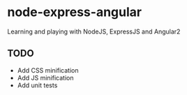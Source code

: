 # node-express-angular
Learning and playing with NodeJS, ExpressJS and Angular2

## TODO
* Add CSS minification
* Add JS minification
* Add unit tests
